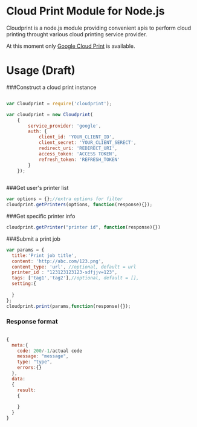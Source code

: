 Cloud Print Module for Node.js
========================

Cloudprint is a node.js module providing convenient apis to perform cloud printing throught various cloud printing service provider.

At this moment only [Google Cloud Print](https://www.google.com/cloudprint) is available.

Usage (Draft)
========================

###Construct a cloud print instance

```js

var Cloudprint = require('cloudprint');

var cloudprint = new Cloudprint(
    {
        service_provider: 'google',
        auth: {
            client_id: 'YOUR_CLIENT_ID',
            client_secret: 'YOUR_CLIENT_SERECT',
            redirect_uri: 'REDIRECT_URI',
            access_token: 'ACCESS TOKEN',
            refresh_token: 'REFRESH_TOKEN'
        }
    });
    
```


###Get user's printer list

```js
var options = {};//extra options for filter
cloudprint.getPrinters(options, function(response){});
```

###Get specific printer info

```js
cloudprint.getPrinter("printer id", function(response){})
```

###Submit a print job

```js
var params = {
  title:'Print job title',
  content: 'http://abc.com/123.png',
  content_type: 'url', //optional, default = url
  printer_id : "123123123123-sdfjjv=123",
  tags: ['tag1','tag2'],//optional, default = [],
  setting:{
    
  }
};
cloudprint.print(params,function(response){});
```

### Response format

```js

{
  meta:{
    code: 200/-1/actual code
    message: "message",
    type: "type",
    errors:{}
  },
  data:
  {
    result:
    {
      
    }
  }
}

```

